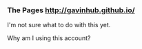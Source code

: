 ### The Pages http://gavinhub.github.io/

I'm not sure what to do with this yet.

Why am I using this account?
